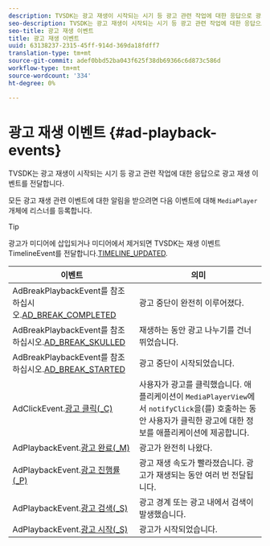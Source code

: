 ```yaml
---
description: TVSDK는 광고 재생이 시작되는 시기 등 광고 관련 작업에 대한 응답으로 광고 재생 이벤트를 전달합니다.
seo-description: TVSDK는 광고 재생이 시작되는 시기 등 광고 관련 작업에 대한 응답으로 광고 재생 이벤트를 전달합니다.
seo-title: 광고 재생 이벤트
title: 광고 재생 이벤트
uuid: 63138237-2315-45ff-914d-369da18fdff7
translation-type: tm+mt
source-git-commit: adef0bbd52ba043f625f38db69366c6d873c586d
workflow-type: tm+mt
source-wordcount: '334'
ht-degree: 0%

---
```



# 광고 재생 이벤트 {#ad-playback-events}

TVSDK는 광고 재생이 시작되는 시기 등 광고 관련 작업에 대한 응답으로 광고 재생 이벤트를 전달합니다.

모든 광고 재생 관련 이벤트에 대한 알림을 받으려면 다음 이벤트에 대해 `MediaPlayer` 개체에 리스너를 등록합니다.

>[!TIP]
>
>광고가 미디어에 삽입되거나 미디어에서 제거되면 TVSDK는 재생 이벤트 TimelineEvent를 전달합니다.[TIMELINE_UPDATED](https://help.adobe.com/en_US/primetime/api/psdk/asdoc-dhls_1.4/com/adobe/mediacore/events/TimelineEvent.html#TIMELINE_UPDATED).

| 이벤트 | 의미 |
|---|---|
| AdBreakPlaybackEvent를 참조하십시오.[AD_BREAK_COMPLETED](https://help.adobe.com/en_US/primetime/api/psdk/asdoc-dhls_1.4/com/adobe/mediacore/events/AdBreakPlaybackEvent.html#AD_BREAK_COMPLETED) | 광고 중단이 완전히 이루어졌다. |
| AdBreakPlaybackEvent를 참조하십시오.[AD_BREAK_SKULLED](https://help.adobe.com/en_US/primetime/api/psdk/asdoc-dhls_1.4/com/adobe/mediacore/events/AdBreakPlaybackEvent.html#AD_BREAK_SKIPPED) | 재생하는 동안 광고 나누기를 건너뛰었습니다. |
| AdBreakPlaybackEvent를 참조하십시오.[AD_BREAK_STARTED](https://help.adobe.com/en_US/primetime/api/psdk/asdoc-dhls_1.4/com/adobe/mediacore/events/AdBreakPlaybackEvent.html#AD_BREAK_STARTED) | 광고 중단이 시작되었습니다. |
| AdClickEvent.[광고 클릭(_C)](https://help.adobe.com/en_US/primetime/api/psdk/asdoc-dhls_1.4/com/adobe/mediacore/events/AdClickEvent.html#AD_CLICK) | 사용자가 광고를 클릭했습니다. 애플리케이션이 `MediaPlayerView`에서 `notifyClick`을(를) 호출하는 동안 사용자가 클릭한 광고에 대한 정보를 애플리케이션에 제공합니다. |
| AdPlaybackEvent.[광고 완료(_M)](https://help.adobe.com/en_US/primetime/api/psdk/asdoc-dhls_1.4/com/adobe/mediacore/events/AdPlaybackEvent.html#AD_COMPLETED) | 광고가 완전히 나왔다. |
| AdPlaybackEvent.[광고 진행률(_P)](https://help.adobe.com/en_US/primetime/api/psdk/asdoc-dhls_1.4/com/adobe/mediacore/events/AdPlaybackEvent.html#AD_PROGRESS) | 광고 재생 속도가 빨라졌습니다. 광고가 재생되는 동안 여러 번 전달됩니다. |
| AdPlaybackEvent.[광고 검색(_S)](https://help.adobe.com/en_US/primetime/api/psdk/asdoc-dhls_1.4/com/adobe/mediacore/events/AdPlaybackEvent.html#AD_STARTED) | 광고 경계 또는 광고 내에서 검색이 발생했습니다. |
| AdPlaybackEvent.[광고 시작(_S)](https://help.adobe.com/en_US/primetime/api/psdk/asdoc-dhls_1.4/com/adobe/mediacore/events/AdPlaybackEvent.html#AD_STARTED) | 광고가 시작되었습니다. |
